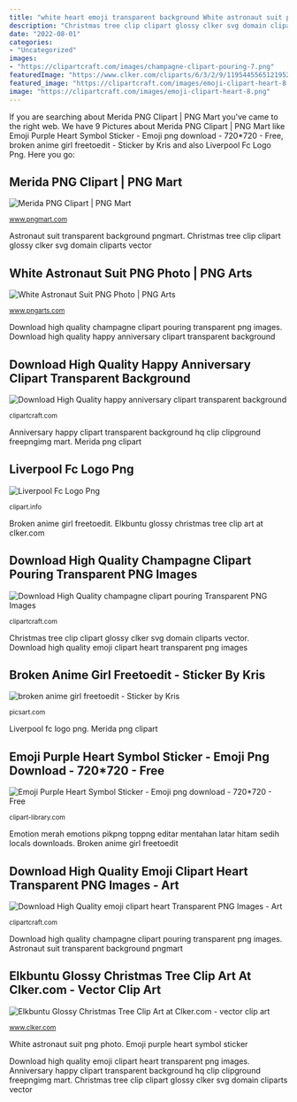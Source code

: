 ```yaml
---
title: "white heart emoji transparent background White astronaut suit png photo"
description: "Christmas tree clip clipart glossy clker svg domain cliparts vector"
date: "2022-08-01"
categories:
- "Uncategorized"
images:
- "https://clipartcraft.com/images/champagne-clipart-pouring-7.png"
featuredImage: "https://www.clker.com/cliparts/6/3/2/9/11954455651219527608elkbuntu_Glossy_Christmas_Tree.svg.hi.png"
featured_image: "https://clipartcraft.com/images/emoji-clipart-heart-8.png"
image: "https://clipartcraft.com/images/emoji-clipart-heart-8.png"
---
```


If you are searching about Merida PNG Clipart | PNG Mart you've came to the right web. We have 9 Pictures about Merida PNG Clipart | PNG Mart like Emoji Purple Heart Symbol Sticker - Emoji png download - 720*720 - Free, broken anime girl freetoedit - Sticker by Kris and also Liverpool Fc Logo Png. Here you go:

## Merida PNG Clipart | PNG Mart

![Merida PNG Clipart | PNG Mart](https://www.pngmart.com/files/7/Merida-PNG-Clipart.png "Liverpool fc logo png")

<small>www.pngmart.com</small>

Astronaut suit transparent background pngmart. Christmas tree clip clipart glossy clker svg domain cliparts vector

## White Astronaut Suit PNG Photo | PNG Arts

![White Astronaut Suit PNG Photo | PNG Arts](https://www.pngarts.com/files/8/White-Astronaut-Suit-PNG-Photo.png "Emoji purple heart symbol sticker")

<small>www.pngarts.com</small>

Download high quality champagne clipart pouring transparent png images. Download high quality happy anniversary clipart transparent background

## Download High Quality Happy Anniversary Clipart Transparent Background

![Download High Quality happy anniversary clipart transparent background](https://clipartcraft.com/images/happy-anniversary-clipart-transparent-background-8.png "Download high quality emoji clipart heart transparent png images")

<small>clipartcraft.com</small>

Anniversary happy clipart transparent background hq clip clipground freepngimg mart. Merida png clipart

## Liverpool Fc Logo Png

![Liverpool Fc Logo Png](https://clipart.info/images/ccovers/1503438058liverpool-fc-logo-png.png "White astronaut suit png photo")

<small>clipart.info</small>

Broken anime girl freetoedit. Elkbuntu glossy christmas tree clip art at clker.com

## Download High Quality Champagne Clipart Pouring Transparent PNG Images

![Download High Quality champagne clipart pouring Transparent PNG Images](https://clipartcraft.com/images/champagne-clipart-pouring-7.png "Emoji purple heart symbol sticker")

<small>clipartcraft.com</small>

Christmas tree clip clipart glossy clker svg domain cliparts vector. Download high quality emoji clipart heart transparent png images

## Broken Anime Girl Freetoedit - Sticker By Kris

![broken anime girl freetoedit - Sticker by Kris](https://cdn130.picsart.com/275360706009211.png "Download high quality happy anniversary clipart transparent background")

<small>picsart.com</small>

Liverpool fc logo png. Merida png clipart

## Emoji Purple Heart Symbol Sticker - Emoji Png Download - 720*720 - Free

![Emoji Purple Heart Symbol Sticker - Emoji png download - 720*720 - Free](http://clipart-library.com/images_k/purple-heart-transparent/purple-heart-transparent-11.png "Emoji purple heart symbol sticker")

<small>clipart-library.com</small>

Emotion merah emotions pikpng toppng editar mentahan latar hitam sedih locals downloads. Broken anime girl freetoedit

## Download High Quality Emoji Clipart Heart Transparent PNG Images - Art

![Download High Quality emoji clipart heart Transparent PNG Images - Art](https://clipartcraft.com/images/emoji-clipart-heart-8.png "Download high quality emoji clipart heart transparent png images")

<small>clipartcraft.com</small>

Download high quality champagne clipart pouring transparent png images. Astronaut suit transparent background pngmart

## Elkbuntu Glossy Christmas Tree Clip Art At Clker.com - Vector Clip Art

![Elkbuntu Glossy Christmas Tree Clip Art at Clker.com - vector clip art](https://www.clker.com/cliparts/6/3/2/9/11954455651219527608elkbuntu_Glossy_Christmas_Tree.svg.hi.png "Broken anime girl freetoedit")

<small>www.clker.com</small>

White astronaut suit png photo. Emoji purple heart symbol sticker

Download high quality emoji clipart heart transparent png images. Anniversary happy clipart transparent background hq clip clipground freepngimg mart. Christmas tree clip clipart glossy clker svg domain cliparts vector

